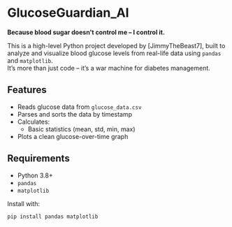 # GlucoseGuardian_AI

**Because blood sugar doesn’t control me – I control it.**

This is a high-level Python project developed by [JimmyTheBeast7], built to analyze and visualize blood glucose levels from real-life data using `pandas` and `matplotlib`.  
It’s more than just code – it’s a war machine for diabetes management.

## Features

- Reads glucose data from `glucose_data.csv`
- Parses and sorts the data by timestamp
- Calculates:
  - Basic statistics (mean, std, min, max)
- Plots a clean glucose-over-time graph

## Requirements

- Python 3.8+
- `pandas`
- `matplotlib`

Install with:
```bash
pip install pandas matplotlib
